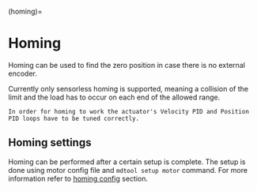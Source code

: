 (homing)=
# Homing

Homing can be used to find the zero position in case there is no external encoder. 

Currently only sensorless homing is supported, meaning a collision of the limit and the load has to occur on each end of the allowed range.

```{note}
In order for homing to work the actuator's Velocity PID and Position PID loops have to be tuned correctly. 
```

## Homing settings

Homing can be performed after a certain setup is complete. The setup is done using motor config file and `mdtool setup motor` command. For more information refer to [homing config](homing_config) section.

